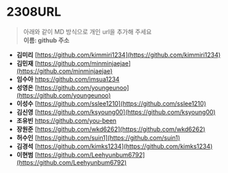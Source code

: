 # 2308URL
> 아래와 같이 MD 방식으로 개인 url을 추가해 주세요<br>
**이름: github 주소**

* **김미리** [https://github.com/kimmiri1234](https://github.com/kimmiri1234)
* **김민재** [https://github.com/minminjaejae](https://github.com/minminjaejae)
* **임수아** https://github.com/imsua1234
* **성영은** [https://github.com/youngeunoo](https://github.com/youngeunoo)
* **이성수** [https://github.com/sslee1210](https://github.com/sslee1210)
* **김신영** [https://github.com/ksyoung00](https://github.com/ksyoung00)
* **조유빈** https://github.com/you-been
* **장원준** [https://github.com/wkd6262](https://github.com/wkd6262)
* **허수인** [https://github.com/suin1](https://github.com/suin1)
* **김경석** [https://github.com/kimks1234](https://github.com/kimks1234)
* **이현범** [https://github.com/Leehyunbum6792](https://github.com/Leehyunbum6792)

